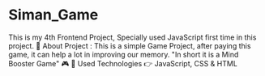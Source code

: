 # Siman_Game
This is my 4th Frontend Project, Specially used JavaScript first time in this project. 💠 About Project : This is a simple Game Project, after paying this game, it can help a lot in improving our memory.  "In short it is a Mind Booster Game" 🎮  💠 Used Technologies 👉 JavaScript, CSS &amp; HTML
